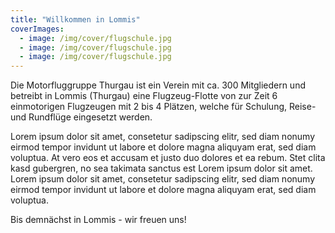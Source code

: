 ```yaml
---
title: "Willkommen in Lommis"
coverImages:
  - image: /img/cover/flugschule.jpg
  - image: /img/cover/flugschule.jpg
  - image: /img/cover/flugschule.jpg
---
```

Die Motorfluggruppe Thurgau ist ein Verein mit ca. 300 Mitgliedern und betreibt in Lommis (Thurgau) eine
Flugzeug-Flotte von zur Zeit 6 einmotorigen Flugzeugen mit 2 bis 4 Plätzen, welche für Schulung, Reise- und
Rundflüge eingesetzt werden.

Lorem ipsum dolor sit amet, consetetur sadipscing elitr, sed diam nonumy eirmod tempor invidunt ut labore et dolore magna aliquyam erat, sed diam voluptua. At vero eos et accusam et justo duo dolores et ea rebum. Stet clita kasd gubergren, no sea takimata sanctus est Lorem ipsum dolor sit amet. Lorem ipsum dolor sit amet, consetetur sadipscing elitr, sed diam nonumy eirmod tempor invidunt ut labore et dolore magna aliquyam erat, sed diam voluptua.

Bis demnächst in Lommis - wir freuen uns!
